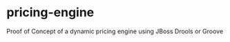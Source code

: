 pricing-engine
==============

Proof of Concept of a dynamic pricing engine using JBoss Drools or Groove
